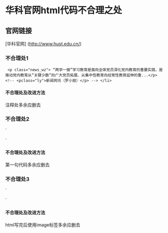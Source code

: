 # 华科官网html代码不合理之处
## 官网链接
[华科官网] (http://www.hust.edu.cn/)
### 不合理处1
` <p class="news_wz"> “两学一做”学习教育是面向全体党员深化党内教育的重要实践，是推动党内教育从“关键少数”向广大党员拓展、从集中性教育向经常性教育延伸的重...</p>
        <!-- <pclass="ly">新闻网讯（罗小丽）</p> -->
    </li>`  
#### 不合理处及改进方法
注释处多余应删去
### 不合理处2
`<script type="text/javascript" src="/_upload/tpl/00/01/1/template1/js/app.js"></script><script type="text/javascript" src="/_upload/tpl/00/01/1/template1/js/main.js"></script>

<script type="text/javascript" src="/_upload/tpl/00/01/1/template1/js/jquery.mousewheel.min.js"></script>
<script type="text/javascript" src="/_upload/tpl/00/01/1/template1/js/jquery.easing.min.js"></script>
<script type="text/javascript" src="/_upload/tpl/00/01/1/template1/js/jquery.sudyfocus.js"></script>
<script type="text/javascript" src="/_upload/tpl/00/01/1/template1/js/fontscroll.js"></script>`
#### 不合理处及改进方法
第一句代码多余应删去
### 不合理处3
`

</html>

 <image src="/_visitcount?siteId=3&type=1&columnId=62" style="display:none" width="0" height="0"></image>`
 #### 不合理处及改进方法
 html写完后使用image标签多余应删去